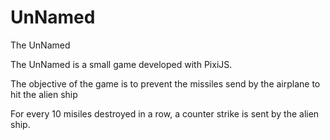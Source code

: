 # UnNamed
The UnNamed

The UnNamed is a small game developed with PixiJS.


The objective of the game is to prevent the missiles
send by the airplane to hit the alien ship

For every 10 misiles destroyed in a row, a
counter strike is sent by the alien ship.
